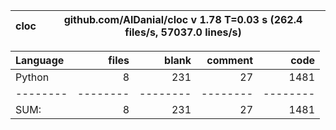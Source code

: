 cloc|github.com/AlDanial/cloc v 1.78  T=0.03 s (262.4 files/s, 57037.0 lines/s)
--- | ---

Language|files|blank|comment|code
:-------|-------:|-------:|-------:|-------:
Python|8|231|27|1481
--------|--------|--------|--------|--------
SUM:|8|231|27|1481
